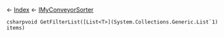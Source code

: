 ← [Index](Api-Index) ← [IMyConveyorSorter](Sandbox.ModAPI.Ingame.IMyConveyorSorter)

```csharpvoid GetFilterList([List<T>](System.Collections.Generic.List`1) items)```